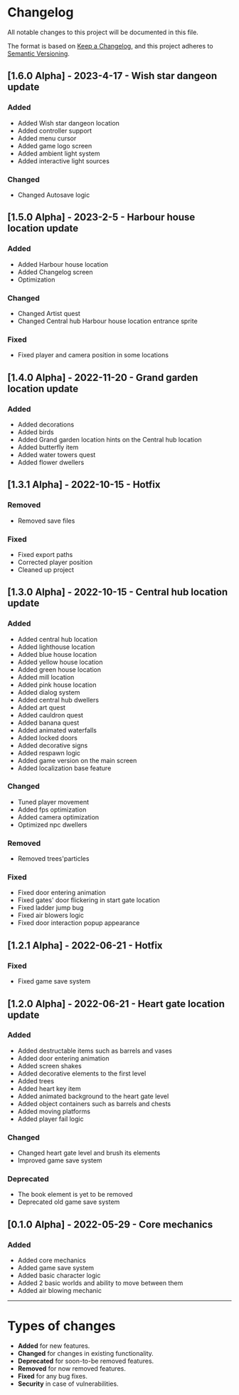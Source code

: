 # Changelog
All notable changes to this project will be documented in this file.

The format is based on [Keep a Changelog](https://keepachangelog.com/en/1.0.0/),
and this project adheres to [Semantic Versioning](https://semver.org/spec/v2.0.0.html).

## [1.6.0 Alpha] - 2023-4-17 - Wish star dangeon update
### Added
- Added Wish star dangeon location
- Added controller support
- Added menu cursor 
- Added game logo screen
- Added ambient light system
- Added interactive light sources
### Changed
- Changed Autosave logic 

## [1.5.0 Alpha] - 2023-2-5 - Harbour house location update
### Added 
- Added Harbour house location 
- Added Changelog screen
- Optimization
### Changed
- Changed Artist quest
- Changed Central hub Harbour house location entrance sprite
### Fixed
- Fixed player and camera position in some locations

## [1.4.0 Alpha] - 2022-11-20 - Grand garden location update
### Added
- Added decorations
- Added birds
- Added Grand garden location hints on the Central hub location
- Added butterfly item
- Added water towers quest
- Added flower dwellers

## [1.3.1 Alpha] - 2022-10-15 - Hotfix
### Removed
- Removed save files
### Fixed
- Fixed export paths
- Corrected player position
- Cleaned up project

## [1.3.0 Alpha] - 2022-10-15 - Central hub location update
### Added
- Added central hub location
- Added lighthouse location
- Added blue house location
- Added yellow house location
- Added green house location
- Added mill location
- Added pink house location
- Added dialog system
- Added central hub dwellers
- Added art quest
- Added cauldron quest
- Added banana quest
- Added animated waterfalls
- Added locked doors
- Added decorative signs
- Added respawn logic
- Added game version on the main screen
- Added localization base feature
### Changed
- Tuned player movement
- Added fps optimization
- Added camera optimization 
- Optimized npc dwellers
### Removed
- Removed trees'particles
### Fixed
- Fixed door entering animation
- Fixed gates' door flickering in start gate location
- Fixed ladder jump bug
- Fixed air blowers logic
- Fixed door interaction popup appearance

## [1.2.1 Alpha] - 2022-06-21 - Hotfix
### Fixed
- Fixed game save system 

## [1.2.0 Alpha] - 2022-06-21 - Heart gate location update
### Added
- Added destructable items such as barrels and vases
- Added door entering animation
- Added screen shakes
- Added decorative elements to the first level
- Added trees
- Added heart key item
- Added animated background to the heart gate level
- Added object containers such as barrels and chests
- Added moving platforms
- Added player fail logic

### Changed
- Changed heart gate level and brush its elements
- Improved game save system

### Deprecated
- The book element is yet to be removed
- Deprecated old game save system

## [0.1.0 Alpha] - 2022-05-29 - Core mechanics
### Added
- Added core mechanics
- Added game save system
- Added basic character logic
- Added 2 basic worlds and ability to move between them
- Added air blowing mechanic

---

# Types of changes

- **Added** for new features.
- **Changed** for changes in existing functionality.
- **Deprecated** for soon-to-be removed features.
- **Removed** for now removed features.
- **Fixed** for any bug fixes.
- **Security** in case of vulnerabilities.

